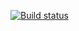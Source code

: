 [![Build status](https://ci.appveyor.com/api/projects/status/5lfmgv15ohjt1itf?svg=true)](https://ci.appveyor.com/project/den369/bankcardorder)
